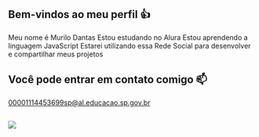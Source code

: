 ## Bem-vindos ao meu perfil 👍
 Meu nome é Murilo Dantas
 Estou estudando no Alura
 Estou aprendendo a linguagem JavaScript
 Estarei utilizando essa Rede Social para desenvolver e compartilhar meus projetos
## Você pode entrar em contato comigo 📫
00001114453699sp@al.educacao.sp.gov.br

## ![](https://tenor.com/pt-BR/view/winston-gif-27177732)
